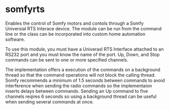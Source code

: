 # somfyrts

Enables the control of Somfy motors and contols through a Somfy Universial RTS Interace device.  The module can be run from the command line or the class can be incorporated into custom home automation software.

To use this module, you must have a Univerasl RTS Interface attached to an RS232 port and you must know the name of the port.  Up, Down, and Stop commands can be sent to one or more specified channels.

The implementation offers a execution of the commands on a background thread so that the command operations will not block the calling thread.  Somfy recommends a minimum of 1.5 seconds between commands to avoid interference when sending the radio commands so the implementaion inserts delays between commands.  Sending an Up command to five channels reqires 6 seconds so using a background thread can be useful when sending several commands at once.
